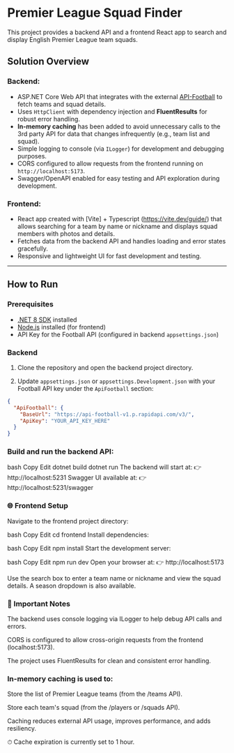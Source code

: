 # Premier League Squad Finder

This project provides a backend API and a frontend React app to search and display English Premier League team squads.

## Solution Overview

### Backend:

- ASP.NET Core Web API that integrates with the external [API-Football](https://www.api-football.com/) to fetch teams and squad details.
- Uses `HttpClient` with dependency injection and **FluentResults** for robust error handling.
- **In-memory caching** has been added to avoid unnecessary calls to the 3rd party API for data that changes infrequently (e.g., team list and squad).
- Simple logging to console (via `ILogger`) for development and debugging purposes.
- CORS configured to allow requests from the frontend running on `http://localhost:5173`.
- Swagger/OpenAPI enabled for easy testing and API exploration during development.

### Frontend:

- React app created with [Vite] + Typescript (https://vite.dev/guide/) that allows searching for a team by name or nickname and displays squad members with photos and details.
- Fetches data from the backend API and handles loading and error states gracefully.
- Responsive and lightweight UI for fast development and testing.

---

## How to Run

### Prerequisites

- [.NET 8 SDK](https://dotnet.microsoft.com/en-us/download) installed
- [Node.js](https://nodejs.org/en) installed (for frontend)
- API Key for the Football API (configured in backend `appsettings.json`)

### Backend

1. Clone the repository and open the backend project directory.

2. Update `appsettings.json` or `appsettings.Development.json` with your Football API key under the `ApiFootball` section:

```json
{
  "ApiFootball": {
    "BaseUrl": "https://api-football-v1.p.rapidapi.com/v3/",
    "ApiKey": "YOUR_API_KEY_HERE"
  }
}
```

### Build and run the backend API:

bash
Copy
Edit
dotnet build
dotnet run
The backend will start at:
👉 http://localhost:5231
Swagger UI available at:
👉 http://localhost:5231/swagger

### 🌐 Frontend Setup

Navigate to the frontend project directory:

bash
Copy
Edit
cd frontend
Install dependencies:

bash
Copy
Edit
npm install
Start the development server:

bash
Copy
Edit
npm run dev
Open your browser at:
👉 http://localhost:5173

Use the search box to enter a team name or nickname and view the squad details.
A season dropdown is also available.

### 🧠 Important Notes

The backend uses console logging via ILogger to help debug API calls and errors.

CORS is configured to allow cross-origin requests from the frontend (localhost:5173).

The project uses FluentResults for clean and consistent error handling.

### In-memory caching is used to:

Store the list of Premier League teams (from the /teams API).

Store each team's squad (from the /players or /squads API).

Caching reduces external API usage, improves performance, and adds resiliency.

⏱ Cache expiration is currently set to 1 hour.
